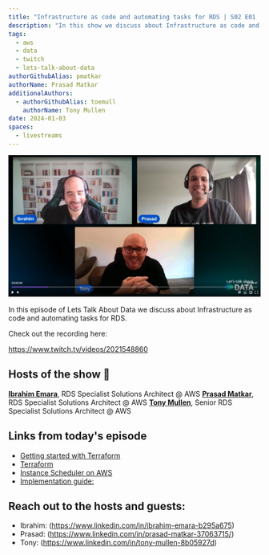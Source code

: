 ```yaml
---
title: "Infrastructure as code and automating tasks for RDS | S02 E01 | Lets Talk About Data Show"
description: "In this show we discuss about Infrastructure as code and automating tasks for RDS"
tags:
  - aws
  - data
  - twitch
  - lets-talk-about-data
authorGithubAlias: pmatkar
authorName: Prasad Matkar
additionalAuthors:
  - authorGithubAlias: toemull
    authorName: Tony Mullen
date: 2024-01-03
spaces:
  - livestreams
---
```


![Screenshot from the stream or an image related to the topic](images/show01.jpg)

In this episode of Lets Talk About Data we discuss about Infrastructure as code and automating tasks for RDS.

Check out the recording here:

https://www.twitch.tv/videos/2021548860


## Hosts of the show 🎤

[**Ibrahim Emara**](https://www.linkedin.com/in/ibrahim-emara-b295a675), RDS Specialist Solutions Architect @ AWS
[**Prasad Matkar**](https://www.linkedin.com/in/prasad-matkar-37063715/), RDS Specialist Solutions Architect @ AWS
[**Tony Mullen**](https://www.linkedin.com/in/tony-mullen-8b05927d), Senior RDS Specialist Solutions Architect @ AWS

## Links from today's episode

* [Getting started with Terraform](https://developer.hashicorp.com/terraform/tutorials/aws-get-started)
* [Terraform](https://registry.terraform.io/providers/hashicorp/aws/latest/docs/resources/db_instance)
* [Instance Scheduler on AWS](https://aws.amazon.com/solutions/implementations/instance-scheduler-on-aws/)
* [Implementation guide:](https://docs.aws.amazon.com/solutions/latest/instance-scheduler-on-aws/solution-overview.html)

## Reach out to the hosts and guests:

- Ibrahim: (https://www.linkedin.com/in/ibrahim-emara-b295a675)
- Prasad: (https://www.linkedin.com/in/prasad-matkar-37063715/)
- Tony: (https://www.linkedin.com/in/tony-mullen-8b05927d)